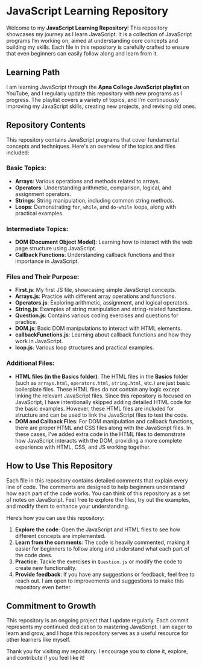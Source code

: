 # JavaScript Learning Repository

Welcome to my **JavaScript Learning Repository**! This repository showcases my journey as I learn JavaScript. It is a collection of JavaScript programs I’m working on, aimed at understanding core concepts and building my skills. Each file in this repository is carefully crafted to ensure that even beginners can easily follow along and learn from it.

## Learning Path

I am learning JavaScript through the **Apna College JavaScript playlist** on YouTube, and I regularly update this repository with new programs as I progress. The playlist covers a variety of topics, and I’m continuously improving my JavaScript skills, creating new projects, and revising old ones.

## Repository Contents

This repository contains JavaScript programs that cover fundamental concepts and techniques. Here's an overview of the topics and files included:

### Basic Topics:
- **Arrays**: Various operations and methods related to arrays.
- **Operators**: Understanding arithmetic, comparison, logical, and assignment operators.
- **Strings**: String manipulation, including common string methods.
- **Loops**: Demonstrating `for`, `while`, and `do-while` loops, along with practical examples.

### Intermediate Topics:
- **DOM (Document Object Model)**: Learning how to interact with the web page structure using JavaScript.
- **Callback Functions**: Understanding callback functions and their importance in JavaScript.

### Files and Their Purpose:
- **First.js**: My first JS file, showcasing simple JavaScript concepts.
- **Arrays.js**: Practice with different array operations and functions.
- **Operators.js**: Exploring arithmetic, assignment, and logical operators.
- **String.js**: Examples of string manipulation and string-related functions.
- **Question.js**: Contains various coding exercises and questions for practice.
- **DOM.js**: Basic DOM manipulations to interact with HTML elements.
- **callbackFunctions.js**: Learning about callback functions and how they work in JavaScript.
- **loop.js**: Various loop structures and practical examples.
  
### Additional Files:
- **HTML files (in the Basics folder)**: The HTML files in the **Basics** folder (such as `arrays.html`, `operators.html`, `string.html`, etc.) are just basic boilerplate files. These HTML files do not contain any logic except linking the relevant JavaScript files. Since this repository is focused on JavaScript, I have intentionally skipped adding detailed HTML code for the basic examples. However, these HTML files are included for structure and can be used to link the JavaScript files to test the code.
- **DOM and Callback Files**: For DOM manipulation and callback functions, there are proper HTML and CSS files along with the JavaScript files. In these cases, I've added extra code in the HTML files to demonstrate how JavaScript interacts with the DOM, providing a more complete experience with HTML, CSS, and JS working together.

## How to Use This Repository

Each file in this repository contains detailed comments that explain every line of code. The comments are designed to help beginners understand how each part of the code works. You can think of this repository as a set of notes on JavaScript. Feel free to explore the files, try out the examples, and modify them to enhance your understanding.

Here’s how you can use this repository:
1. **Explore the code**: Open the JavaScript and HTML files to see how different concepts are implemented.
2. **Learn from the comments**: The code is heavily commented, making it easier for beginners to follow along and understand what each part of the code does.
3. **Practice**: Tackle the exercises in `Question.js` or modify the code to create new functionality.
4. **Provide feedback**: If you have any suggestions or feedback, feel free to reach out. I am open to improvements and suggestions to make this repository even better.

## Commitment to Growth

This repository is an ongoing project that I update regularly. Each commit represents my continued dedication to mastering JavaScript. I am eager to learn and grow, and I hope this repository serves as a useful resource for other learners like myself.

Thank you for visiting my repository. I encourage you to clone it, explore, and contribute if you feel like it!
